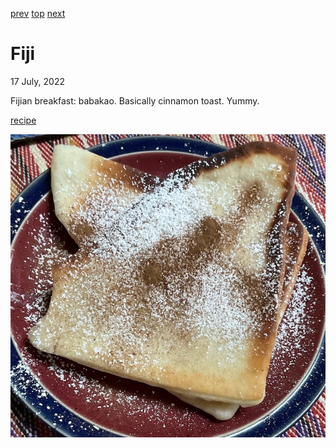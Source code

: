 [prev](../e/ethiopia.md)
[top](../index.md)
[next](finland.md)
# Fiji
17 July, 2022


Fijian breakfast: babakao. Basically cinnamon toast. Yummy.

[recipe](https://www.thecoconet.tv/coco-cookbook/coco-cooking/how-to-make-babakau-fijian-fried-bread/)

![breakfast](images/fiji.jpeg)
